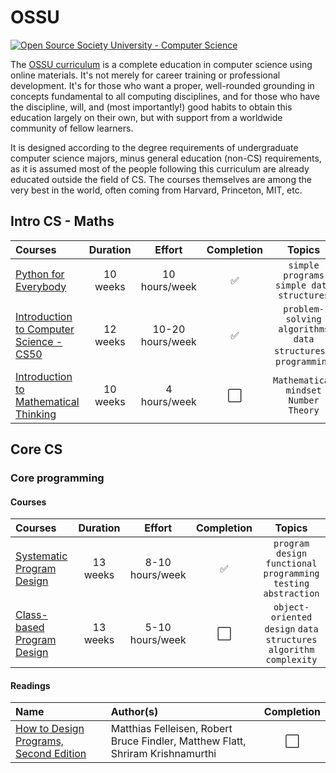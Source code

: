 # OSSU

 <a href="https://github.com/ossu/computer-science">
    <img alt="Open Source Society University - Computer Science" src="https://img.shields.io/badge/OSSU-computer--science-blue.svg"
  ></a>

The [OSSU curriculum](https://github.com/ossu/computer-science) is a complete education in computer science using online materials. It's not merely for career training or professional development. It's for those who want a proper, well-rounded grounding in concepts fundamental to all computing disciplines, and for those who have the discipline, will, and (most importantly!) good habits to obtain this education largely on their own, but with support from a worldwide community of fellow learners.

It is designed according to the degree requirements of undergraduate computer science majors, minus general education (non-CS) requirements, as it is assumed most of the people following this curriculum are already educated outside the field of CS. The courses themselves are among the very best in the world, often coming from Harvard, Princeton, MIT, etc.

## Intro CS - Maths

| Courses                                                                                       | Duration |      Effort      | Completion |                              Topics                              |
| :-------------------------------------------------------------------------------------------- | :------: | :--------------: | :--------: | :--------------------------------------------------------------: |
| [Python for Everybody](https://github.com/Kure-ru/OSSU/tree/main/py4e)                        | 10 weeks |  10 hours/week   |     ✅     |            `simple programs` `simple data structures`            |
| [Introduction to Computer Science - CS50](https://cs50.harvard.edu/x/)                        | 12 weeks | 10-20 hours/week |     ✅     | `problem-solving` `algorithms` `data structures` `C programming` |
| [Introduction to Mathematical Thinking](https://www.coursera.org/learn/mathematical-thinking) | 10 weeks |   4 hours/week   |    ⬜️     |              `Mathematical mindset` `Number Theory`              |

## Core CS

### Core programming

#### Courses

| Courses                                                                                  | Duration |     Effort      | Completion |                              Topics                               |
| :--------------------------------------------------------------------------------------- | :------: | :-------------: | :--------: | :---------------------------------------------------------------: |
| [Systematic Program Design](https://learning.edx.org/course/course-v1:UBCx+SPD1x+2T2015) | 13 weeks | 8-10 hours/week |     ✅     | `program design` `functional programming` `testing` `abstraction` |
| [Class-based Program Design](https://github.com/Kure-ru/cs2510)                          | 13 weeks | 5-10 hours/week |    ⬜️     | `object-oriented design` `data structures` `algorithm complexity` |

#### Readings

| Name                                                                                 | Author(s)                                                                      | Completion |
| :----------------------------------------------------------------------------------- | :----------------------------------------------------------------------------- | :--------: |
| [How to Design Programs, Second Edition](https://htdp.org/2023-8-14/Book/index.html) | Matthias Felleisen, Robert Bruce Findler, Matthew Flatt, Shriram Krishnamurthi |    ⬜️     |
